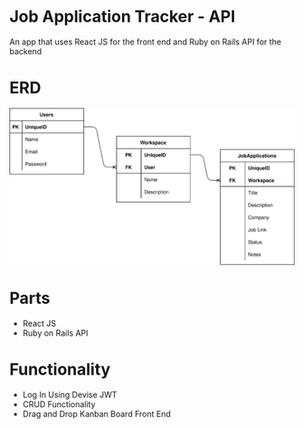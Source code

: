 # Job Application Tracker - API

An app that uses React JS for the front end and Ruby on Rails API for the backend

# ERD
![ERD](erd.svg)

# Parts
- React JS
- Ruby on Rails API

# Functionality
- Log In Using Devise JWT
- CRUD Functionality
- Drag and Drop Kanban Board Front End
